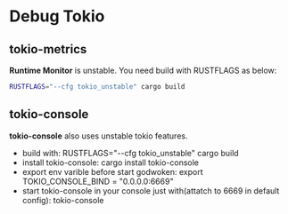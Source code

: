 # Debug Tokio

## tokio-metrics

**Runtime Monitor** is unstable. You need build with RUSTFLAGS as below:

```sh
RUSTFLAGS="--cfg tokio_unstable" cargo build
```

## tokio-console

**tokio-console** also uses unstable tokio features.

- build with: RUSTFLAGS="--cfg tokio_unstable" cargo build
- install tokio-console: cargo install tokio-console
- export env varible before start godwoken: export TOKIO_CONSOLE_BIND = "0.0.0.0:6669"
- start tokio-console in your console just with(attatch to 6669 in default config): tokio-console